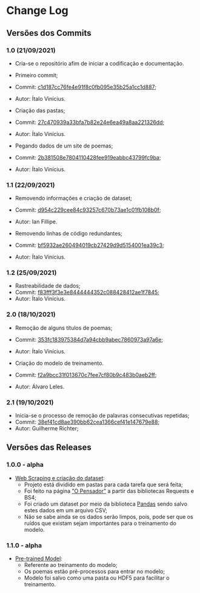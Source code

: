 # Change Log

## Versões dos Commits

### 1.0 (21/09/2021)

- Cria-se o repositório afim de iniciar a codificação e documentação.

- Primeiro commit;
- Commit: [c1d187cc76fe4e91f8c0fb095e35b25a1cc1d887](https://github.com/deeplearningunb/PoemGenerator/commit/c1d187cc76fe4e91f8c0fb095e35b25a1cc1d887);
- Autor: Ítalo Vinícius. 

- Criação das pastas;
- Commit: [27c470939a33bfa7b82e24e6ea49a8aa221326dd](https://github.com/deeplearningunb/PoemGenerator/commit/27c470939a33bfa7b82e24e6ea49a8aa221326dd);
- Autor: Ítalo Vinícius. 

- Pegando dados de um site de poemas;
- Commit: [2b381508e7804110428fee919eabbc43799fc9ba](https://github.com/deeplearningunb/PoemGenerator/commit/2b381508e7804110428fee919eabbc43799fc9ba);
- Autor: Ítalo Vinícius. 

### 1.1 (22/09/2021)

- Removendo informações e criação de dataset;
- Commit: [d954c229cee84c93257c670b73ae1c01fb108b0f](https://github.com/deeplearningunb/PoemGenerator/commit/d954c229cee84c93257c670b73ae1c01fb108b0f);
- Autor: Ian Fillipe. 

- Removendo linhas de código redundantes;
- Commit: [bf5932ae260494019cb27429d9d5154001ea39c3](https://github.com/deeplearningunb/PoemGenerator/commit/bf5932ae260494019cb27429d9d5154001ea39c3);
- Autor: Ítalo Vinícius. 

### 1.2 (25/09/2021)

- Rastreabilidade de dados;
- Commit: [f83fff3f3e3e8444444352c088428412ae1f7845](https://github.com/deeplearningunb/PoemGenerator/commit/f83fff3f3e3e8444444352c088428412ae1f7845);
- Autor: Ítalo Vinícius. 

### 2.0 (18/10/2021)

- Remoção de alguns títulos de poemas;
- Commit: [353fc183975384d7a94cbb9abec7860973a97a6e](https://github.com/deeplearningunb/PoemGenerator/commit/353fc183975384d7a94cbb9abec7860973a97a6e);
- Autor: Ítalo Vinícius. 

- Criação do modelo de treinamento.
- Commit: [f2a9bcc31f013670c7fee7cf80b9c483b0aeb2ff](https://github.com/deeplearningunb/PoemGenerator/commit/f2a9bcc31f013670c7fee7cf80b9c483b0aeb2ff);
- Autor: Álvaro Leles.

### 2.1 (19/10/2021)

- Inicia-se o processo de remoção de palavras consecutivas repetidas;
- Commit: [38ef41cd8ae390bb62cea1366cef41e147679e88](https://github.com/deeplearningunb/PoemGenerator/commit/38ef41cd8ae390bb62cea1366cef41e147679e88);
- Autor: Guilherme Richter;

## Versões das Releases

### 1.0.0 - alpha

- [Web Scraping e criação do dataset](https://github.com/deeplearningunb/PoemGenerator/releases/tag/v1.0.0-alpha):
    - Projeto está dividido em pastas para cada tarefa que será feita;
    - Foi feito na página ["O Pensador"](https://www.pensador.com/poemas/) a partir das bibliotecas Requests e BS4;
    - Foi criado um dataset por meio da biblioteca [Pandas](https://pandas.pydata.org/) sendo salvo estes dados em um arquivo CSV;
    - Não se sabe ainda se os dados serão limpos, pois, pode ser que os ruídos que existam sejam importantes para o treinamento do modelo.

### 1.1.0 - alpha

- [Pre-trained Model](https://github.com/deeplearningunb/PoemGenerator/releases/tag/v1.1.0-alpha):
    - Referente ao treinamento do modelo;
    - Os poemas estão pré-processos para entrar no modelo;
    - Modelo foi salvo como uma pasta ou HDF5 para facilitar o treinamento.